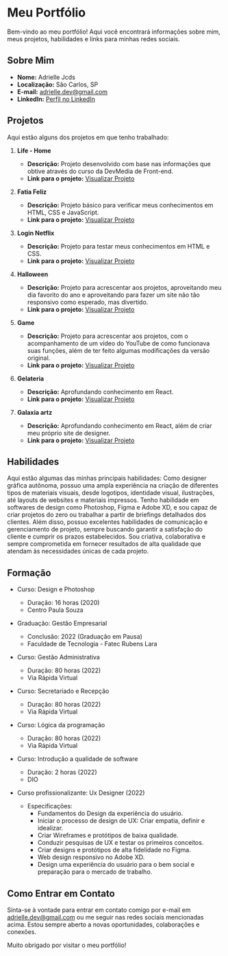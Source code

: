 # Meu Portfólio

Bem-vindo ao meu portfólio! Aqui você encontrará informações sobre mim, meus projetos, habilidades e links para minhas redes sociais.

## Sobre Mim
- **Nome:** Adrielle Jcds
- **Localização:** São Carlos, SP
- **E-mail:** [adrielle.dev@gmail.com](mailto:adrielle.dev@gmail.com)
- **LinkedIn:** [Perfil no LinkedIn](https://www.linkedin.com/in/ajcds/)

## Projetos

Aqui estão alguns dos projetos em que tenho trabalhado:

1. **Life - Home**
   - **Descrição:** Projeto desenvolvido com base nas informações que obtive através do curso da DevMedia de Front-end.
   - **Link para o projeto:** [Visualizar Projeto](https://clinica-sepia.vercel.app/)

2. **Fatia Feliz**
   - **Descrição:** Projeto básico para verificar meus conhecimentos em HTML, CSS e JavaScript.
   - **Link para o projeto:** [Visualizar Projeto](https://adjcds.github.io/fatia-feliz/fatiaf.html)

3. **Login Netflix**
   - **Descrição:** Projeto para testar meus conhecimentos em HTML e CSS.
   - **Link para o projeto:** [Visualizar Projeto](https://adjcds.github.io/LoginNetflix/home.html)

4. **Halloween**
   - **Descrição:** Projeto para acrescentar aos projetos, aproveitando meu dia favorito do ano e aproveitando para fazer um site não tão responsivo como esperado, mas divertido.
   - **Link para o projeto:** [Visualizar Projeto](https://adjcds.github.io/Happy-Halloween-/home.html)

5. **Game**
   - **Descrição:** Projeto para acrescentar aos projetos, com o acompanhamento de um vídeo do YouTube de como funcionava suas funções, além de ter feito algumas modificações da versão original.
   - **Link para o projeto:** [Visualizar Projeto](https://adjcds.github.io/GameJS/)

6. **Gelateria**
   - **Descrição:** Aprofundando conhecimento em React.
   - **Link para o projeto:** [Visualizar Projeto](https://gelateria-delta.vercel.app/)

7. **Galaxia artz**
   - **Descrição:** Aprofundando conhecimento em React, além de criar meu próprio site de designer.
   - **Link para o projeto:** [Visualizar Projeto](https://galaxia-artz.vercel.app/)

## Habilidades

Aqui estão algumas das minhas principais habilidades:
Como designer gráfica autônoma, possuo uma ampla experiência na criação de diferentes tipos de materiais visuais, desde logotipos, identidade visual, ilustrações, até layouts de websites e materiais impressos. Tenho habilidade em softwares de design como Photoshop, Figma e Adobe XD, e sou capaz de criar projetos do zero ou trabalhar a partir de briefings detalhados dos clientes. Além disso, possuo excelentes habilidades de comunicação e gerenciamento de projeto, sempre buscando garantir a satisfação do cliente e cumprir os prazos estabelecidos. Sou criativa, colaborativa e sempre comprometida em fornecer resultados de alta qualidade que atendam às necessidades únicas de cada projeto.

## Formação 

- Curso: Design e Photoshop
  - Duração: 16 horas (2020)
  - Centro Paula Souza

- Graduação: Gestão Empresarial
  - Conclusão: 2022 (Graduação em Pausa)
  - Faculdade de Tecnologia - Fatec Rubens Lara

- Curso: Gestão Administrativa
  - Duração: 80 horas (2022)
  - Via Rápida Virtual

- Curso: Secretariado e Recepção
  - Duração: 80 horas (2022)
  - Via Rápida Virtual

- Curso: Lógica da programação
  - Duração: 80 horas (2022)
  - Via Rápida Virtual

- Curso: Introdução a qualidade de software
  - Duração: 2 horas (2022)
  - DIO

- Curso profissionalizante: Ux Designer (2022)
  - Especificações:
    - Fundamentos do Design da experiência do usuário.
    - Iniciar o processo de design de UX: Criar empatia, definir e idealizar.
    - Criar Wireframes e protótipos de baixa qualidade.
    - Conduzir pesquisas de UX e testar os primeiros conceitos.
    - Criar designs e protótipos de alta fidelidade no Figma.
    - Web design responsivo no Adobe XD.
    - Design uma experiência do usuário para o bem social e preparação para o mercado de trabalho.

## Como Entrar em Contato

Sinta-se à vontade para entrar em contato comigo por e-mail em [adrielle.dev@gmail.com](mailto:adrielle.dev@gmail.com) ou me seguir nas redes sociais mencionadas acima. Estou sempre aberto a novas oportunidades, colaborações e conexões.

Muito obrigado por visitar o meu portfólio!
